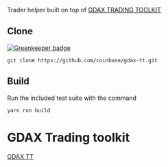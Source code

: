 Trader helper built on top of [GDAX TRADING TOOLKIT](https://github.com/coinbase/gdax-tt)

## Clone

[![Greenkeeper badge](https://badges.greenkeeper.io/vahurtad/TraderFeed.svgstyle=flat-square)](https://greenkeeper.io/)

    git clone https://github.com/coinbase/gdax-tt.git 

## Build
 Run the included test suite with the command

    yarn run build

# GDAX Trading toolkit
[GDAX TT ](https://github.com/coinbase/gdax-tt.git)
